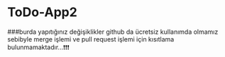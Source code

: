# ToDo-App2


###burda yapıtığınız değişiklikler github da ücretsiz kullanımda olmamız sebibyle merge işlemi ve pull request işlemi için kısıtlama bulunmamaktadır...❗❗❗ 
